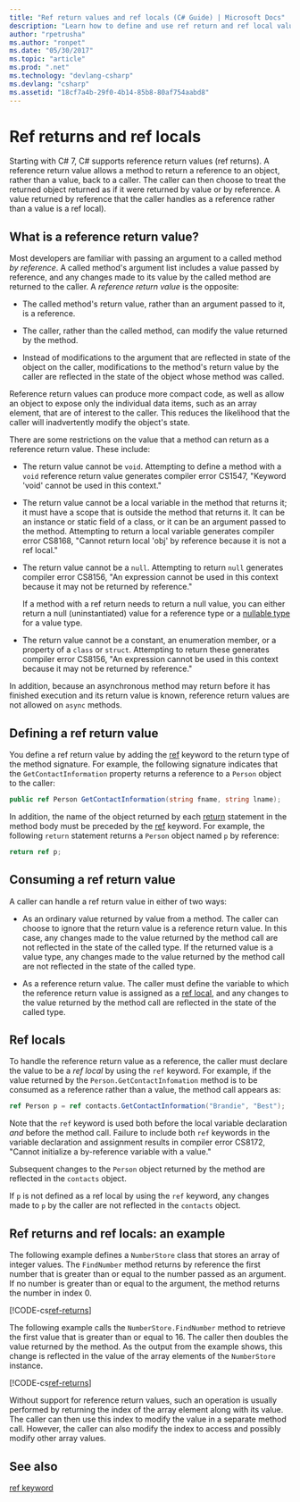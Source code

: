 ```yaml
---
title: "Ref return values and ref locals (C# Guide) | Microsoft Docs"
description: "Learn how to define and use ref return and ref local values"
author: "rpetrusha"
ms.author: "ronpet"
ms.date: "05/30/2017"
ms.topic: "article"
ms.prod: ".net"
ms.technology: "devlang-csharp"
ms.devlang: "csharp"
ms.assetid: "18cf7a4b-29f0-4b14-85b8-80af754aabd8"
---
```

# Ref returns and ref locals

Starting with C# 7, C# supports reference return values (ref returns). A reference return value allows a method to return a reference to an object, rather than a value, back to a caller. The caller can then choose to treat the returned object returned as if it were returned by value or by reference. A value returned by reference that the caller handles as a reference rather than a value is a ref local).

## What is a reference return value?

Most developers are familiar with passing an argument to a called method *by reference*. A called method's argument list includes a value passed by reference, and any changes made to its value by the called method are returned to the caller. A *reference return value* is the opposite:

- The called method's return value, rather than an argument passed to it, is a reference.

- The caller, rather than the called method, can modify the value returned by the method.

- Instead of modifications to the argument that are reflected in state of the object on the caller, modifications to the method's return value by the caller are reflected in the state of the object whose method was called.

Reference return values can produce more compact code, as well as allow an object to expose only the individual data items, such as an array element, that are of interest to the caller. This reduces the likelihood that the caller will inadvertently modify the object's state.

There are some restrictions on the value that a method can return as a reference return value. These include:

- The return value cannot be `void`. Attempting to define a method with a `void` reference return value generates compiler error CS1547, "Keyword 'void' cannot be used in this context."
 
- The return value cannot be a local variable in the method that returns it; it must have a scope that is outside the method that returns it. It can be an instance or static field of a class, or it can be an argument passed to the method. Attempting to return a local variable generates compiler error CS8168, "Cannot return local 'obj' by reference because it is not a ref local."

- The return value cannot be a `null`. Attempting to return `null` generates compiler error CS8156, "An expression cannot be used in this context because it may not be returned by reference."

   If a method with a ref return needs to return a null value, you can either return a null (uninstantiated) value for a reference type or a [nullable type](../nullable-types/index.md) for a value type.
 
- The return value cannot be a constant, an enumeration member, or a property of a `class` or `struct`. Attempting to return these generates compiler error CS8156, "An expression cannot be used in this context because it may not be returned by reference."

In addition, because an asynchronous method may return before it has finished execution and its return value is known, reference return values are not allowed on `async` methods.
 
## Defining a ref return value

You define a ref return value by adding the [ref](../../language-reference/keywords/ref.md) keyword to the return type of the method signature. For example, the following signature indicates that the `GetContactInformation` property returns a reference to a `Person` object to the caller:

```csharp
public ref Person GetContactInformation(string fname, string lname);
```

In addition, the name of the object returned by each [return](../../language-reference/keywords/return.md) statement in the method body must be preceded by the [ref](../../language-reference/keywords/ref.md) keyword. For example, the following `return` statement returns a `Person` object named `p` by reference:

```csharp
return ref p;
```

## Consuming a ref return value

A caller can handle a ref return value in either of two ways:

- As an ordinary value returned by value from a method. The caller can choose to ignore that the return value is a reference return value. In this case, any changes made to the value returned by the method call are not reflected in the state of the called type. If the returned value is a value type, any changes made to the value returned by the method call are not reflected in the state of the called type.

- As a reference return value. The caller must define the variable to which the reference return value is assigned as a [ref local](#ref-local), and any changes to the value returned by the method call are reflected in the state of the called type. 

## Ref locals

To handle the reference return value as a reference, the caller must declare the value to be a *ref local* by using the `ref` keyword. For example, if the value returned by the `Person.GetContactInfomation` method is to be consumed as a reference rather than a value, the method call appears as:

```csharp
ref Person p = ref contacts.GetContactInformation("Brandie", "Best");
```

Note that the `ref` keyword is used both before the local variable declaration *and* before the method call. Failure to include both `ref` keywords in the variable declaration and assignment results in compiler error CS8172, "Cannot initialize a by-reference variable with a value." 
 
Subsequent changes to the `Person` object returned by the method are reflected in the `contacts` object.

If `p` is not defined as a ref local by using the `ref` keyword, any changes made to `p` by the caller are not reflected in the `contacts` object.
 
## Ref returns and ref locals: an example

The following example defines a `NumberStore` class that stores an array of integer values. The `FindNumber` method returns by reference the first number that is greater than or equal to the number passed as an argument. If no number is greater than or equal to the argument, the method returns the number in index 0. 

[!CODE-cs[ref-returns](../../../../samples/snippets/csharp/programming-guide/ref-returns/ref-returns1.cs#1)]

The following example calls the `NumberStore.FindNumber` method to retrieve the first value that is greater than or equal to 16. The caller then doubles the value returned by the method. As the output from the example shows, this change is reflected in the value of the array elements of the `NumberStore` instance.

[!CODE-cs[ref-returns](../../../../samples/snippets/csharp/programming-guide/ref-returns/ref-returns1.cs#2)]

Without support for reference return values, such an operation is usually performed by returning the index of the array element along with its value. The caller can then use this index to modify the value in a separate method call. However, the caller can also modify the index to access and possibly modify other array values.  
 
## See also

[ref keyword](../../language-reference/keywords/ref.md)
